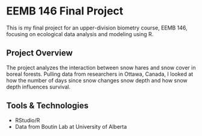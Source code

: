 # EEMB 146 Final Project

This is my final project for an upper-division biometry course, EEMB 146, focusing on ecological data analysis and modeling using R.

## Project Overview

The project analyzes the interaction between snow hares and snow cover in boreal forests. Pulling data from researchers in Ottawa, Canada, I looked at how the number of days since snow changes snow depth and how snow depth influences survival. 

## Tools & Technologies

- RStudio/R
- Data from Boutin Lab at University of Alberta
